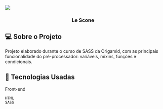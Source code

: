

  <img align="center" max-width="auto" height="auto"  src="https://user-images.githubusercontent.com/46323667/168486688-6e099996-0be1-4c64-a050-b2c588be7578.png">


 <h3 align="center">Le Scone </h3>

## 💻  Sobre o Projeto
Projeto elaborado durante o curso de SASS da Origamid, com as principais funcionalidade do pré-processador: variáveis, mixins, funções e condicionais.
<br>




## :rocket: Tecnologias Usadas
Front-end 
```
HTML
SASS

```
